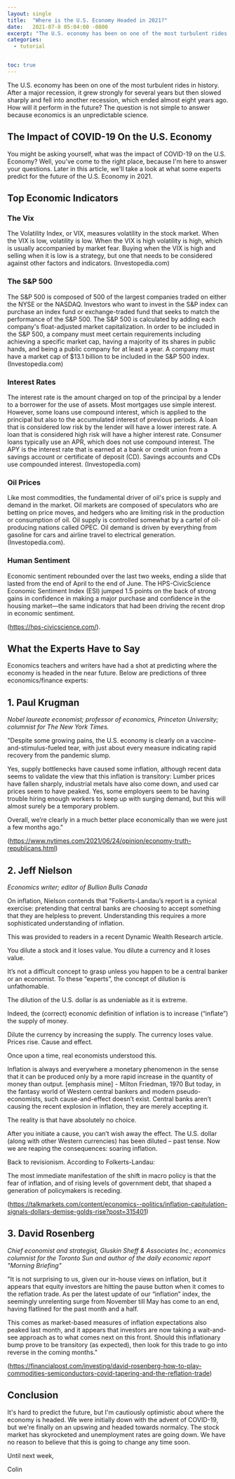 ```yaml
---
layout: single
title:  "Where is the U.S. Economy Headed in 2021?"
date:   2021-07-8 05:04:00 -0800
excerpt: "The U.S. economy has been on one of the most turbulent rides in history. After a major recession, it grew strongly for several years but then slowed sharply and fell into another recession, which ended almost eight years ago. How will it perform in the future? The question is not simple to answer because economics is an unpredictable science. "
categories: 
  - tutorial


toc: true
---
```


The U.S. economy has been on one of the most turbulent rides in history. After a major recession, it grew strongly for several years but then slowed sharply and fell into another recession, which ended almost eight years ago. How will it perform in the future? The question is not simple to answer because economics is an unpredictable science. 

## The Impact of COVID-19 On the U.S. Economy 
You might be asking yourself, what was the impact of COVID-19 on the U.S. Economy? Well, you've come to the right place, because I'm here to answer your questions. Later in this article, we'll take a look at what some experts predict for the future of the U.S. Economy in 2021. 

## Top Economic Indicators 
### **The Vix** 
The Volatility Index, or VIX, measures volatility in the stock market.
When the VIX is low, volatility is low. When the VIX is high volatility is high, which is usually accompanied by market fear.
Buying when the VIX is high and selling when it is low is a strategy, but one that needs to be considered against other factors and indicators. 
(Investopedia.com) 

### **The S&P 500**
 The S&P 500 is composed of 500 of the largest companies traded on either the NYSE or the NASDAQ.
Investors who want to invest in the S&P index can purchase an index fund or exchange-traded fund that seeks to match the performance of the S&P 500.
The S&P 500 is calculated by adding each company's float-adjusted market capitalization.
In order to be included in the S&P 500, a company must meet certain requirements including achieving a specific market cap, having a majority of its shares in public hands, and being a public company for at least a year.
A company must have a market cap of $13.1 billion to be included in the S&P 500 index. 
(Investopedia.com) 

### **Interest Rates** 
The interest rate is the amount charged on top of the principal by a lender to a borrower for the use of assets.
Most mortgages use simple interest. However, some loans use compound interest, which is applied to the principal but also to the accumulated interest of previous periods.
A loan that is considered low risk by the lender will have a lower interest rate. A loan that is considered high risk will have a higher interest rate.
Consumer loans typically use an APR, which does not use compound interest.
The APY is the interest rate that is earned at a bank or credit union from a savings account or certificate of deposit (CD). Savings accounts and CDs use compounded interest. 
(Investopedia.com) 

### **Oil Prices** 
Like most commodities, the fundamental driver of oil's price is supply and demand in the market.
Oil markets are composed of speculators who are betting on price moves, and hedgers who are limiting risk in the production or consumption of oil.
Oil supply is controlled somewhat by a cartel of oil-producing nations called OPEC.
Oil demand is driven by everything from gasoline for cars and airline travel to electrical generation. (Investopedia.com). 
### **Human Sentiment** 
Economic sentiment rebounded over the last two weeks, ending a slide that lasted from the end of April to the end of June. The HPS-CivicScience Economic Sentiment Index (ESI) jumped 1.5 points on the back of strong gains in confidence in making a major purchase and confidence in the housing market—the same indicators that had been driving the recent drop in economic sentiment.

(https://hps-civicscience.com/). 

## **What the Experts Have to Say**  
Economics teachers and writers have had a shot at predicting where the economy is headed in the near future. Below are predictions of three economics/finance experts:

## 1. Paul Krugman
*Nobel laureate economist; professor of economics, Princeton University; columnist for The New York Times.*

"Despite some growing pains, the U.S. economy is clearly on a vaccine-and-stimulus-fueled tear, with just about every measure indicating rapid recovery from the pandemic slump.

Yes, supply bottlenecks have caused some inflation, although recent data seems to validate the view that this inflation is transitory: Lumber prices have fallen sharply, industrial metals have also come down, and used car prices seem to have peaked. Yes, some employers seem to be having trouble hiring enough workers to keep up with surging demand, but this will almost surely be a temporary problem.

Overall, we’re clearly in a much better place economically than we were just a few months ago." 

(https://www.nytimes.com/2021/06/24/opinion/economy-truth-republicans.html)

## 2. Jeff Nielson
*Economics writer; editor of Bullion Bulls Canada*

On inflation, Nielson contends that "Folkerts-Landau’s report is a cynical exercise: pretending that central banks are choosing to accept something that they are helpless to prevent. Understanding this requires a more sophisticated understanding of inflation.

This was provided to readers in a recent Dynamic Wealth Research article.

You dilute a stock and it loses value. You dilute a currency and it loses value.

It’s not a difficult concept to grasp unless you happen to be a central banker or an economist. To these “experts”, the concept of dilution is unfathomable.

The dilution of the U.S. dollar is as undeniable as it is extreme.    

Indeed, the (correct) economic definition of inflation is to increase (“inflate”) the supply of money.

Dilute the currency by increasing the supply. The currency loses value. Prices rise. Cause and effect.

Once upon a time, real economists understood this.

Inflation is always and everywhere a monetary phenomenon in the sense that it can be produced only by a more rapid increase in the quantity of money than output. [emphasis mine] - Milton Friedman, 1970
But today, in the fantasy world of Western central bankers and modern pseudo-economists, such cause-and-effect doesn’t exist. Central banks aren’t causing the recent explosion in inflation, they are merely accepting it.

The reality is that have absolutely no choice.

After you initiate a cause, you can’t wish away the effect. The U.S. dollar (along with other Western currencies) has been diluted – past tense. Now we are reaping the consequences: soaring inflation.

Back to revisionism. According to Folkerts-Landau:

The most immediate manifestation of the shift in macro policy is that the fear of inflation, and of rising levels of government debt, that shaped a generation of policymakers is receding.

(https://talkmarkets.com/content/economics--politics/inflation-capitulation-signals-dollars-demise-golds-rise?post=315401)

## 3. David Rosenberg 
*Chief economist and strategist, Gluskin Sheff & Associates Inc.; economics columnist for the Toronto Sun and author of the daily economic report "Morning Briefing"*       

"It is not surprising to us, given our in-house views on inflation, but it appears that equity investors are hitting the pause button when it comes to the reflation trade. As per the latest update of our “inflation” index, the seemingly unrelenting surge from November till May has come to an end, having flatlined for the past month and a half.

This comes as market-based measures of inflation expectations also peaked last month, and it appears that investors are now taking a wait-and-see approach as to what comes next on this front. Should this inflationary bump prove to be transitory (as expected), then look for this trade to go into reverse in the coming months." 

(https://financialpost.com/investing/david-rosenberg-how-to-play-commodities-semiconductors-covid-tapering-and-the-reflation-trade)     

## Conclusion
It's hard to predict the future, but I'm cautiously optimistic about where the economy is headed. We were initially down with the advent of COVID-19, but we're finally on an upswing and headed towards normalcy. The stock market has skyrocketed and unemployment rates are going down.  We have no reason to believe that this is going to change any time soon.

Until next week, 

Colin 